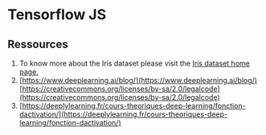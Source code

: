 # Tensorflow JS

## Ressources
1. To know more about the Iris dataset please visit the [Iris dataset home page.](https://archive.ics.uci.edu/ml/datasets/iris) 
2. [https://www.deeplearning.ai/blog/](https://www.deeplearning.ai/blog/) [https://creativecommons.org/licenses/by-sa/2.0/legalcode](https://creativecommons.org/licenses/by-sa/2.0/legalcode)
3. [https://deeplylearning.fr/cours-theoriques-deep-learning/fonction-dactivation/](https://deeplylearning.fr/cours-theoriques-deep-learning/fonction-dactivation/)